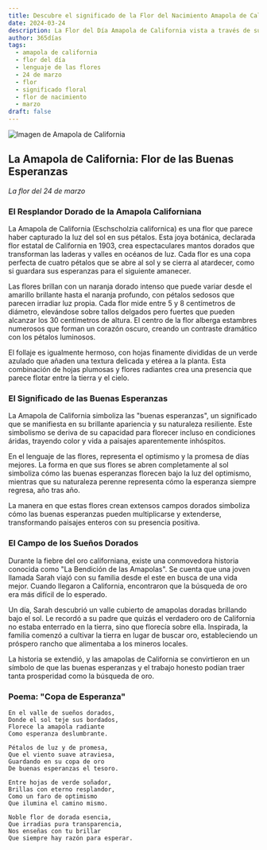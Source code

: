 ```yaml
---
title: Descubre el significado de la Flor del Nacimiento Amapola de California del 24 de marzo
date: 2024-03-24
description: La Flor del Día Amapola de California vista a través de su lenguaje floral e historias
author: 365días
tags:
  - amapola de california
  - flor del día
  - lenguaje de las flores
  - 24 de marzo
  - flor
  - significado floral
  - flor de nacimiento
  - marzo
draft: false
---
```


![Imagen de Amapola de California](https://cdn.pixabay.com/photo/2020/06/09/11/55/gold-poppy-5278113_960_720.jpg#center)


## La Amapola de California: Flor de las Buenas Esperanzas
*La flor del 24 de marzo*

### El Resplandor Dorado de la Amapola Californiana

La Amapola de California (Eschscholzia californica) es una flor que parece haber capturado la luz del sol en sus pétalos. Esta joya botánica, declarada flor estatal de California en 1903, crea espectaculares mantos dorados que transforman las laderas y valles en océanos de luz. Cada flor es una copa perfecta de cuatro pétalos que se abre al sol y se cierra al atardecer, como si guardara sus esperanzas para el siguiente amanecer.

Las flores brillan con un naranja dorado intenso que puede variar desde el amarillo brillante hasta el naranja profundo, con pétalos sedosos que parecen irradiar luz propia. Cada flor mide entre 5 y 8 centímetros de diámetro, elevándose sobre tallos delgados pero fuertes que pueden alcanzar los 30 centímetros de altura. El centro de la flor alberga estambres numerosos que forman un corazón oscuro, creando un contraste dramático con los pétalos luminosos.

El follaje es igualmente hermoso, con hojas finamente divididas de un verde azulado que añaden una textura delicada y etérea a la planta. Esta combinación de hojas plumosas y flores radiantes crea una presencia que parece flotar entre la tierra y el cielo.

### El Significado de las Buenas Esperanzas

La Amapola de California simboliza las "buenas esperanzas", un significado que se manifiesta en su brillante apariencia y su naturaleza resiliente. Este simbolismo se deriva de su capacidad para florecer incluso en condiciones áridas, trayendo color y vida a paisajes aparentemente inhóspitos.

En el lenguaje de las flores, representa el optimismo y la promesa de días mejores. La forma en que sus flores se abren completamente al sol simboliza cómo las buenas esperanzas florecen bajo la luz del optimismo, mientras que su naturaleza perenne representa cómo la esperanza siempre regresa, año tras año.

La manera en que estas flores crean extensos campos dorados simboliza cómo las buenas esperanzas pueden multiplicarse y extenderse, transformando paisajes enteros con su presencia positiva.

### El Campo de los Sueños Dorados

Durante la fiebre del oro californiana, existe una conmovedora historia conocida como "La Bendición de las Amapolas". Se cuenta que una joven llamada Sarah viajó con su familia desde el este en busca de una vida mejor. Cuando llegaron a California, encontraron que la búsqueda de oro era más difícil de lo esperado.

Un día, Sarah descubrió un valle cubierto de amapolas doradas brillando bajo el sol. Le recordó a su padre que quizás el verdadero oro de California no estaba enterrado en la tierra, sino que florecía sobre ella. Inspirada, la familia comenzó a cultivar la tierra en lugar de buscar oro, estableciendo un próspero rancho que alimentaba a los mineros locales.

La historia se extendió, y las amapolas de California se convirtieron en un símbolo de que las buenas esperanzas y el trabajo honesto podían traer tanta prosperidad como la búsqueda de oro.

### Poema: "Copa de Esperanza"

```
En el valle de sueños dorados,
Donde el sol teje sus bordados,
Florece la amapola radiante
Como esperanza deslumbrante.

Pétalos de luz y de promesa,
Que el viento suave atraviesa,
Guardando en su copa de oro
De buenas esperanzas el tesoro.

Entre hojas de verde soñador,
Brillas con eterno resplandor,
Como un faro de optimismo
Que ilumina el camino mismo.

Noble flor de dorada esencia,
Que irradias pura transparencia,
Nos enseñas con tu brillar
Que siempre hay razón para esperar.
```